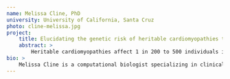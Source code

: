 ```yaml
---
name: Melissa Cline, PhD
university: University of California, Santa Cruz
photo: cline-melissa.jpg
project:
    title: Elucidating the genetic risk of heritable cardiomyopathies through variant co-occurrence analysis
    abstract: >
        Heritable cardiomyopathies affect 1 in 200 to 500 individuals in the U.S., many of whom are symptom-free yet at risk of heart failure and sudden death (Hershberger, Hedges, and Morales 2013a). Genetic testing is helping to identify at-risk individuals, yet is limited by Variants of Uncertain Significance (VUS): genetic variants of unclear clinical impact. A powerful approach to interpreting VUS is analyzing variant co-occurrences: observing a VUS in the same subject as a pathogenic variant can support a benign classification. We will develop methods to mine co-occurrences from TOPMed, integrating the results with ClinGen, while ensuring TOPMed genotyping accuracy.
bio: >
    Melissa Cline is a computational biologist specializing in clinical genomics. Her goals are to generate and analyze evidence to determine which genetic variants increase the risk of disease.  She is the program manager of the BRCA Challenge, a consortium launched by the Global Alliance for Genomics and Health (GA4GH) to expand data sharing for genetic research, with a focus on the BRCA genes in hereditary breast and ovarian cancer as an exemplar for other genes and heritable disorders. She is active in several GA4GH workstreams, and the HGVS society. Outside of work, she patrols with the Tahoe Backcountry Ski Patrol.
---
```

